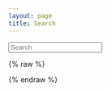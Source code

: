 ```yaml
---
layout: page
title: Search
---
```

<form action="/devguide/search.html" method="get">
  <input class="main_search" type="text" id="search-query" name="q" placeholder="Search" autocomplete="off">
</form>

<section id="search-results" style="display: none;"> </section>

{% raw %}
<script id="search-results-template" type="text/mustache">
  {{#entries}}
    <article>
      <h3>
        <a href="/devguide/{{url}}">{{title}}</a>
      </h3>
      {{#is_post}}
      <ul>
        {{#tags}}<li>{{.}} </li>{{/tags}}
      </ul>
      {{/is_post}}
    </article>
  {{/entries}}
</script>
{% endraw %}

<script src="{{ site.baseurl }}/js/search.min.js" type="text/javascript" charset="utf-8"></script>

<script type="text/javascript">
  $(function() {
    $('#search-query').lunrSearch({
      indexUrl  : '/devguide/js/index.json',           // url for the .json file containing search index data
      results   : '#search-results',          // selector for containing search results element
      template  : '#search-results-template', // selector for Mustache.js template
      titleMsg  : '<h1>Search results<h1>',   // message attached in front of results (can be empty)
      emptyMsg  : '<p>Nothing found.</p>'     // shown message if search returns no results
    });
  });
</script>
